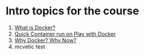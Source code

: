 # Intro topics for the course

1. [What is Docker?](what-is-docker/what-is-docker.md)
2. [Quick Container run on Play with Docker](quick-container-run/quick-container-run.md)
3. [Why Docker? Why Now?](why-docker/why-docker.md)
4. mcvetic test
